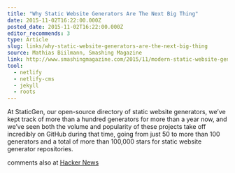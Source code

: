 ```yaml
---
title: "Why Static Website Generators Are The Next Big Thing"
date: 2015-11-02T16:22:00.000Z
posted_date: 2015-11-02T16:22:00.000Z
editor_recommends: 3
type: Article
slug: links/why-static-website-generators-are-the-next-big-thing
source: Mathias Biilmann, Smashing Magazine
link: http://www.smashingmagazine.com/2015/11/modern-static-website-generators-next-big-thing/
tool:
  - netlify
  - netlify-cms
  - jekyll
  - roots
---
```

At StaticGen, our open-source directory of static website generators, we’ve kept track of more than a hundred generators for more than a year now, and we’ve seen both the volume and popularity of these projects take off incredibly on GitHub during that time, going from just 50 to more than 100 generators and a total of more than 100,000 stars for static website generator repositories.

comments also at [Hacker News](https://news.ycombinator.com/item?id=10491873)



